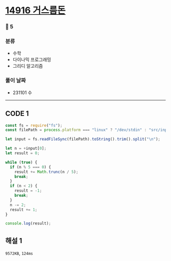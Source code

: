 # [14916 거스름돈](https://www.acmicpc.net/problem/14916)

### 🥈 5

### 분류

- 수학
- 다이나믹 프로그래밍
- 그리디 알고리즘

### 풀이 날짜

- 231101 수

---

## CODE 1

```javascript
const fs = require("fs");
const filePath = process.platform === "linux" ? "/dev/stdin" : "src/input.txt";

let input = fs.readFileSync(filePath).toString().trim().split("\n");

let n = +input[0];
let result = 0;

while (true) {
  if (n % 5 === 0) {
    result += Math.trunc(n / 5);
    break;
  }
  if (n < 2) {
    result = -1;
    break;
  }
  n -= 2;
  result += 1;
}

console.log(result);
```

## 해설 1

`9572KB`, `124ms`
